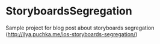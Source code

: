 StoryboardsSegregation
======================

Sample project for blog post about storyboards segregation (http://ilya.puchka.me/ios-storyboards-segregation/)
